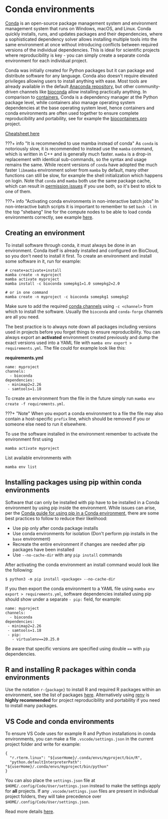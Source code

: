 # Conda environments
[Conda](https://docs.conda.io/projects/conda/en/latest/) is an open-source package management system and environment management system that runs on Windows, macOS, and Linux. Conda quickly installs, runs, and updates packages and their dependencies, where a sophisticated dependency solver allows installing multiple tools into the same environment at once without introducing conflicts between required versions of the individual dependencies. This is ideal for scientific projects where reproducibility is key - you can simply create a separate conda environment for each individual project.

Conda was initially created for Python packages but it can package and distribute software for any language. Conda also doesn't require elevated privileges allowing users to install anything with ease. Most tools are already available in the default [Anaconda repository](https://anaconda.cloud/package-categories), but other community-driven channels like [bioconda](https://bioconda.github.io/) allow installing practically anything. In comparison to [containers](containers.md), Conda is a dependency manager at the Python package level, while containers also manage operating system dependencies at the base operating system level, hence containers and conda environments are often used together to ensure complete reproducibility and portability, see for example the [biocontainers.pro](https://biocontainers.pro/) project.

[Cheatsheet here](https://docs.conda.io/projects/conda/en/latest/_downloads/843d9e0198f2a193a3484886fa28163c/conda-cheatsheet.pdf)

???+ info "It is recommended to use mamba instead of conda"
      As `conda` is notoriously slow, it is recommended to instead use the `mamba` command, which is written in C++ and is generally much faster. `mamba` is a drop-in replacement with identical sub-commands, so the syntax and usage remains the same. While recent versions of `conda` have adopted the much faster `libmamba` environment solver from `mamba` by default, many other functions can still be slow, for example the shell initialization which happens on login. Note that `conda` and `mamba` both use the same package cache, which can result in [permission issues](https://github.com/conda-forge/miniforge/issues/495) if you use both, so it's best to stick to one of them.

???+ info "Activating conda environments in non-interactive batch jobs"
      In non-interactive batch scripts it is important to remember to set `bash -l` in the top "shebang" line for the compute nodes to be able to load conda environments correctly, see example [here](../slurm/jobsubmission.md#single-node-single-task-example).

## Creating an environment
To install software through conda, it must always be done in an environment. Conda itself is already installed and configured on BioCloud, so you don't need to install it first. To create an environment and install some software in it, run for example:

```
# create+activate+install
mamba create -n myproject
mamba activate myproject
mamba install -c bioconda somepkg1=1.0 somepkg2=2.0

# or in one command
mamba create -n myproject -c bioconda somepkg1 somepkg2
```

Make sure to add the required [conda channels](https://docs.anaconda.com/psm-cloud/channels/) using `-c <channel>` from which to install the software. Usually the `bioconda` and `conda-forge` channels are all you need.

The best practice is to always note down all packages including versions used in projects before you forget things to ensure reproducibility. You can always export an **activated** environment created previously and dump the exact versions used into a YAML file with `mamba env export > requirements.yml`. The file could for example look like this:

**requirements.yml**
```
name: myproject
channels:
  - bioconda
dependencies:
 - minimap2=2.26
 - samtools=1.18
```

To create an environment from the file in the future simply run `mamba env create -f requirements.yml`.

???+ "Note"
      When you export a conda environment to a file the file may also contain a host-specific `prefix` line, which should be removed if you or someone else need to run it elsewhere.

To use the software installed in the environment remember to activate the environment first using
```
mamba activate myproject
```

List available environments with
```
mamba env list
```

## Installing packages using pip within conda environments
Software that can only be installed with pip have to be installed in a Conda environment by using pip inside the environment. While issues can arise, per the [Conda guide for using pip in a Conda environment](https://www.anaconda.com/blog/using-pip-in-a-conda-environment), there are some best practices to follow to reduce their likelihood:

 - Use pip only after conda package installs
 - Use conda environments for isolation (Don't perform pip installs in the `base` environment)
 - Recreate the entire environment if changes are needed after pip packages have been installed
 - Use `--no-cache-dir` with any `pip install` commands

After activating the conda environment an install command would look like the following:
```
$ python3 -m pip install <package> --no-cache-dir
```

If you then export the conda environment to a YAML file using `mamba env export > requirements.yml`, software dependencies installed using pip should show under a separate `- pip:` field, for example:
```
name: myproject
channels:
  - bioconda
dependencies:
 - minimap2=2.26
 - samtools=1.18
 - pip:
   - virtualenv==20.25.0
```

Be aware that specific versions are specified using double `==` with `pip` dependencies.

## R and installing R packages within conda environments
Use the notation `r-{package}` to install R and required R packages within an environment, see the list of packages [here](https://anaconda.org/r/repo?sort=_name&sort_order=asc). Alternatively using [renv](https://rstudio.github.io/renv/articles/renv.html) is **highly recommended** for project reproducibility and portability if you need to install many packages.

## VS Code and conda environments
To ensure VS Code uses for example R and Python installations in conda environments, you can make a file `.vscode/settings.json` in the current project folder and write for example:
```shell
{
  "r.rterm.linux": "${userHome}/.conda/envs/myproject/bin/R",
  "python.defaultInterpreterPath": "${userHome}/.conda/envs/myproject/bin/python"
}
```

You can also place the `settings.json` file at `$HOME/.config/Code/User/settings.json` instead to make the settings apply for **all** projects. If any `.vscode/settings.json` files are present in individual project folders, they will take precedence over `$HOME/.config/Code/User/settings.json`.

Read more details [here](https://code.visualstudio.com/docs/python/environments).

